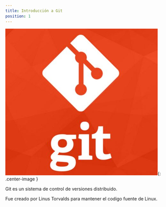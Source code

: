 ```yaml
---
title: Introducción a Git
position: 1
---
```


![Git Logo](/images/git_logo.jpg){: .center-image }



Git es un sistema de control de versiones distribuido.

Fue creado por Linus Torvalds para mantener el codigo fuente de Linux.






<!-- Welcome to our API.

This API document is designed for those interested in developing for our platform.

This API is still under development and will evolve.

You'll succeed if you do this.
{: .success }

Here's some useful information.
{: .info }

Something may not happen if you try and do this.
{: .warning }

Something bad will happen if you do this.
{: .error } -->
